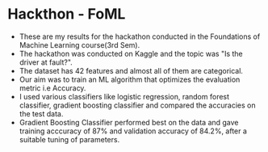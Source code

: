 # Hackthon - FoML
* These are my results for the hackathon conducted in the Foundations of Machine Learning course(3rd Sem).
* The hackathon was conducted on Kaggle and the topic was "Is the driver at fault?".
* The dataset has 42 features and almost all of them are categorical.
* Our aim was to train an ML algorithm that optimizes the evaluation metric i.e Accuracy.
* I used various classifiers like logistic regression, random forest classifier, gradient boosting classifier and compared the accuracies on the test data.
* Gradient Boosting Classifier performed best on the data and gave training acccuracy of 87% and validation accuracy of 84.2%, after a suitable tuning of parameters.
